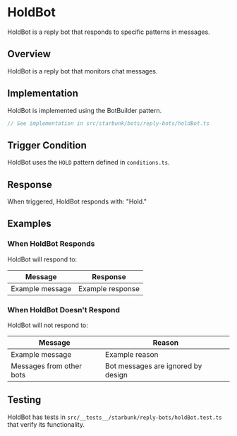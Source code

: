 # HoldBot

HoldBot is a reply bot that responds to specific patterns in messages.

## Overview

HoldBot is a reply bot that monitors chat messages.

## Implementation

HoldBot is implemented using the BotBuilder pattern.

```typescript
// See implementation in src/starbunk/bots/reply-bots/holdBot.ts
```

## Trigger Condition

HoldBot uses the `HOLD` pattern defined in `conditions.ts`.


## Response

When triggered, HoldBot responds with: "Hold."


## Examples

### When HoldBot Responds

HoldBot will respond to:

| Message | Response |
|---------|----------|
| Example message | Example response |

### When HoldBot Doesn't Respond

HoldBot will not respond to:

| Message | Reason |
|---------|--------|
| Example message | Example reason |
| Messages from other bots | Bot messages are ignored by design |

## Testing

HoldBot has tests in `src/__tests__/starbunk/reply-bots/holdBot.test.ts` that verify its functionality.
